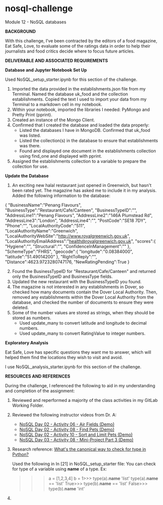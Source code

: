 # nosql-challenge
Module 12 - NoSQL databases

**BACKGROUND**

With this challenge, I've been contracted by the editors of a food magazine, Eat Safe, Love, to evaluate some of the ratings data in order to help their journalists and food critics decide where to focus future articles.

**DELIVERABLE AND ASSOCIATED REQUIREMENTS**

**Database and Jupyter Notebook Set Up**

Used NoSQL_setup_starter.ipynb for this section of the challenge.

  1. Imported the data provided in the establishments.json file from my Terminal. Named the database uk_food and the collection establishments. Copied the text I used to import your data from my Terminal to a markdown cell in my notebook.
  2. Within your notebook, imported the libraries I needed: PyMongo and Pretty Print (pprint).
  3. Created an instance of the Mongo Client.
  4. Confirmed that I created the database and loaded the data properly:
     * Listed the databases I have in MongoDB. Confirmed that uk_food was listed.
     * Listed the collection(s) in the database to ensure that establishments was there.
     * Found and displayed one document in the establishments collection using find_one and displayed with pprint.
  5. Assigned the establishments collection to a variable to prepare the collection for use.

**Update the Database**

  1. An exciting new halal restaurant just opened in Greenwich, but hasn't been rated yet. The magazine has asked me to include it in my analysis. Added the following information to the database:

{
    "BusinessName":"Penang Flavours",
    "BusinessType":"Restaurant/Cafe/Canteen",
    "BusinessTypeID":"",
    "AddressLine1":"Penang Flavours",
    "AddressLine2":"146A Plumstead Rd",
    "AddressLine3":"London",
    "AddressLine4":"",
    "PostCode":"SE18 7DY",
    "Phone":"",
    "LocalAuthorityCode":"511",
    "LocalAuthorityName":"Greenwich",
    "LocalAuthorityWebSite":"http://www.royalgreenwich.gov.uk",
    "LocalAuthorityEmailAddress":"health@royalgreenwich.gov.uk",
    "scores":{
        "Hygiene":"",
        "Structural":"",
        "ConfidenceInManagement":""
    },
    "SchemeType":"FHRS",
    "geocode":{
        "longitude":"0.08384000",
        "latitude":"51.49014200"
    },
    "RightToReply":"",
    "Distance":4623.9723280747176,
    "NewRatingPending":True
}

  2. Found the BusinessTypeID for "Restaurant/Cafe/Canteen" and returned only the BusinessTypeID and BusinessType fields.
  3. Updated the new restaurant with the BusinessTypeID you found.
  4. The magazine is not interested in any establishments in Dover, so checked how many documents contain the Dover Local Authority. Then, removed any establishments within the Dover Local Authority from the database, and checked the number of documents to ensure they were deleted.
  5. Some of the number values are stored as strings, when they should be stored as numbers.
     * Used update_many to convert latitude and longitude to decimal numbers.
     * Used update_many to convert RatingValue to integer numbers.

**Exploratory Analysis**

Eat Safe, Love has specific questions they want me to answer, which will helped them find the locations they wish to visit and avoid.

I use NoSQL_analysis_starter.ipynb for this section of the challenge.


**RESOURCES AND REFERENCES**

During the challenge, I referenced the following to aid in my understanding and completion of the assignment:

1. Reviewed and reperformed a majority of the class activities in my GitLab Working Folder.

2. Reviewed the following instructor videos from Dr. A:
   * [NoSQL Day 02 - Activity 06 - Air Fields (Demo)](https://youtu.be/9c9F6cP74wg)
   * [NoSQL Day 02 - Activity 08 - Find Pets (Demo)](https://youtu.be/bKnCmHFGN5s)
   * [NoSQL Day 02 - Activity 10 - Sort and Limit Pets (Demo)](https://youtu.be/e5ymqICA2BA)
   * [NoSQL Day 03 - Activity 08 - Mini-Project Part 3 (Demo)](https://youtu.be/SdxpC7nT1hM)
  
3. Research reference:
   [What's the canonical way to check for type in Python?](https://stackoverflow.com/questions/152580/whats-the-canonical-way-to-check-for-type-in-python/57099789#57099789)

   Used the following in In [21] in NoSQL_setup_starter file:
   You can check for type of a variable using __name__ of a type.
   Ex:
   >>> a = [1,2,3,4]
   >>> b = 1>>> type(a).__name__
   'list'
   >>> type(a).__name__ == 'list'
   True>>> type(b).__name__ == 'list'
   False>>> type(b).__name__
   'int'

4. 
